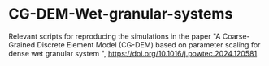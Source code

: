 # CG-DEM-Wet-granular-systems
Relevant scripts for reproducing the simulations in the paper "A Coarse-Grained Discrete Element Model (CG-DEM) based on parameter scaling for dense wet granular system
", https://doi.org/10.1016/j.powtec.2024.120581.

